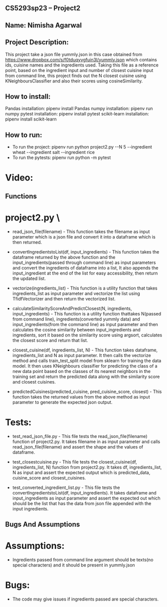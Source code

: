 ## CS5293sp23 – Project2

## Name: Nimisha Agarwal

## Project Description:
This project take a json file yummly.json in this case obtained from https://www.dropbox.com/s/f0tduqyvgfuin3l/yummly.json which contains ids, cuisine names and the ingredients used. Taking this file as a reference point, based on the ingredient input and number of closest cuisine input from command line, this project finds out the N closest cuisine using KNeighboursClassifier and also their scores using cosineSimilarity.

## How to install:
Pandas installation: pipenv install Pandas
numpy installation: pipenv run numpy
pytest installation: pipenv install pytest
scikit-learn installation: pipenv install scikit-learn

## How to run:
* To run the project: pipenv run python project2.py --N 5 --ingredient wheat --ingredient salt --ingredient rice 
* To run the pytests: pipenv run python -m pytest

# Video:

## Functions
# project2.py \
* read_json_file(filename) - This function takes the filename as input parameter which is a json file and convert it into a dataframe which is then returned.

* convertIngredientstoList(df, input_ingredients) - This function takes the dataframe returned by the above function and the input_ingredients(passed through command line) as input parameters and convert the ingredients of dataframe into a list, It also appends the input_ingredient at the end of the list for easy accessibility, then return the updated list.

* vectorize(ingredients_list) - This function is a utility function that takes ingredients_list  as input parameter and vectorize the list using TfidfVectorizer and then return the vectorized list.

* calculateSimilarityScoreAndPredictClosest(N, ingredients, input_ingredients) - This function is a utility function thattakes N(passed from command line), ingredients(converted yummly data) and input_ingredients(from the command line) as input parameter and then calculates the cosine similarity between input_ingredients and ingredients, sort it based on the similarity score using argsort, calculates the closest score and return that list. 

* closest_cuisine(df, ingredients_list, N) - This function takes dataframe, ingredients_list and N as input parameter. It then calls the vectorize method and calls train_test_split model from sklearn for training the data model. It then uses KNeighbours classifier for predicting the class of a new data point based on the classes of its nearest neighbors in the training set and return the predicted data along with the similarity score and closest cuisines.

* predictedCuisines(predicted_cuisine, pred_cuisine_score, closest) - This function takes the returned values from the above method as input parameter to generate the expected json output.

# Tests:
* test_read_json_file.py - This file tests the read_json_file(filename) function of project2.py. It takes filename in as input parameter and calls read_json_file(filename) and assert the shape and the values of dataframe.

* test_closestcuisine.py - This file tests the closest_cuisine(df, ingredients_list, N) function from project2.py. It takes df, ingredients_list, N as input and assert the expected output which is predicted_data, cuisine_score and closest_cuisines.

* test_converted_ingredient_list.py - This file tests the convertIngredientstoList(df, input_ingredients). It takes dataframe and input_ingredients as input parameter and assert the expected out which should be the list that has the data from json file appended with the input ingredients.

## Bugs And Assumptions
# Assumptions:
* Ingredients passed from command line argument should be texts(no special characters) and it should be present in yummly.json

# Bugs:
* The code may give issues if ingredients passed are special characters.